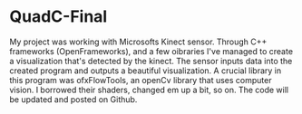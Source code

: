 # QuadC-Final
My project was working with Microsofts Kinect sensor. Through C++ frameworks (OpenFrameworks), and a few oibraries I've managed to create a visualization that's detected by the kinect. The sensor inputs data into the created program and outputs a beautiful visualization. A crucial library in this program was ofxFlowTools, an openCv library that uses computer vision. I borrowed their shaders, changed em up a bit, so on. The code will be updated and posted on Github. 
